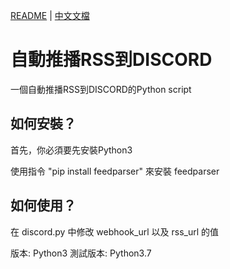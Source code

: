 [README](README.md) | [中文文檔](README_zh.md)

# 自動推播RSS到DISCORD

一個自動推播RSS到DISCORD的Python script

## 如何安裝？

首先，你必須要先安裝Python3

使用指令 "pip install feedparser" 來安裝 feedparser

## 如何使用？

在 discord.py 中修改 webhook_url 以及 rss_url 的值

版本: Python3
測試版本: Python3.7
